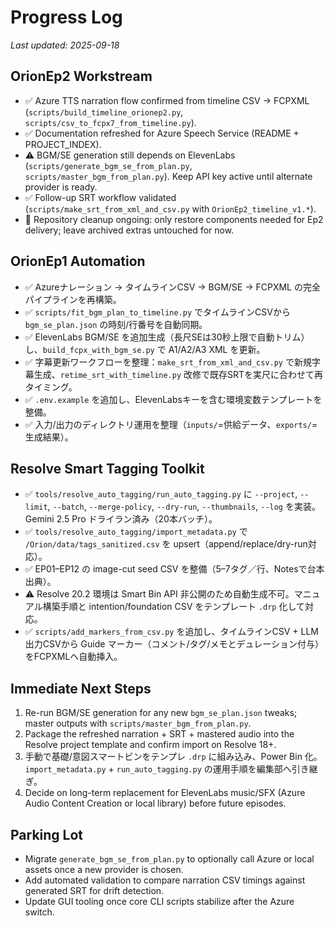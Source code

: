 # Progress Log

_Last updated: 2025-09-18_

## OrionEp2 Workstream
- ✅ Azure TTS narration flow confirmed from timeline CSV → FCPXML (`scripts/build_timeline_orionep2.py`, `scripts/csv_to_fcpx7_from_timeline.py`).
- ✅ Documentation refreshed for Azure Speech Service (README + PROJECT_INDEX).
- ⚠️ BGM/SE generation still depends on ElevenLabs (`scripts/generate_bgm_se_from_plan.py`, `scripts/master_bgm_from_plan.py`). Keep API key active until alternate provider is ready.
- ✅ Follow-up SRT workflow validated (`scripts/make_srt_from_xml_and_csv.py` with `OrionEp2_timeline_v1.*`).
- 🔄 Repository cleanup ongoing: only restore components needed for Ep2 delivery; leave archived extras untouched for now.

## OrionEp1 Automation
- ✅ Azureナレーション → タイムラインCSV → BGM/SE → FCPXML の完全パイプラインを再構築。
- ✅ `scripts/fit_bgm_plan_to_timeline.py` でタイムラインCSVから `bgm_se_plan.json` の時刻/行番号を自動同期。
- ✅ ElevenLabs BGM/SE を追加生成（長尺SEは30秒上限で自動トリム）し、`build_fcpx_with_bgm_se.py` で A1/A2/A3 XML を更新。
- ✅ 字幕更新ワークフローを整理：`make_srt_from_xml_and_csv.py` で新規字幕生成、`retime_srt_with_timeline.py` 改修で既存SRTを実尺に合わせて再タイミング。
- ✅ `.env.example` を追加し、ElevenLabsキーを含む環境変数テンプレートを整備。
- ✅ 入力/出力のディレクトリ運用を整理（`inputs/`=供給データ、`exports/`=生成結果）。

## Resolve Smart Tagging Toolkit
- ✅ `tools/resolve_auto_tagging/run_auto_tagging.py` に `--project`, `--limit`, `--batch`, `--merge-policy`, `--dry-run`, `--thumbnails`, `--log` を実装。Gemini 2.5 Pro ドライラン済み（20本バッチ）。
- ✅ `tools/resolve_auto_tagging/import_metadata.py` で `/Orion/data/tags_sanitized.csv` を upsert（append/replace/dry-run対応）。
- ✅ EP01–EP12 の image-cut seed CSV を整備（5–7タグ／行、Notesで台本出典）。
- ⚠️ Resolve 20.2 環境は Smart Bin API 非公開のため自動生成不可。マニュアル構築手順と intention/foundation CSV をテンプレート `.drp` 化して対応。
- ✅ `scripts/add_markers_from_csv.py` を追加し、タイムラインCSV + LLM出力CSVから Guide マーカー（コメント/タグ/メモとデュレーション付与）をFCPXMLへ自動挿入。

## Immediate Next Steps
1. Re-run BGM/SE generation for any new `bgm_se_plan.json` tweaks; master outputs with `scripts/master_bgm_from_plan.py`.
2. Package the refreshed narration + SRT + mastered audio into the Resolve project template and confirm import on Resolve 18+.
3. 手動で基礎/意図スマートビンをテンプレ `.drp` に組み込み、Power Bin 化。`import_metadata.py` + `run_auto_tagging.py` の運用手順を編集部へ引き継ぎ。
4. Decide on long-term replacement for ElevenLabs music/SFX (Azure Audio Content Creation or local library) before future episodes.

## Parking Lot
- Migrate `generate_bgm_se_from_plan.py` to optionally call Azure or local assets once a new provider is chosen.
- Add automated validation to compare narration CSV timings against generated SRT for drift detection.
- Update GUI tooling once core CLI scripts stabilize after the Azure switch.
